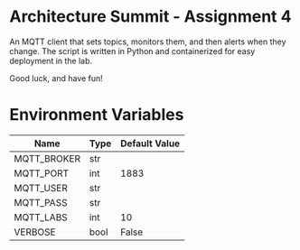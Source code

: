 # Architecture Summit - Assignment 4
An MQTT client that sets topics, monitors them, and then alerts when they change. The script is written in Python and containerized for easy deployment in the lab.

Good luck, and have fun!

# Environment Variables

| Name        | Type | Default Value |
|-------------|------|---------------|
| MQTT_BROKER | str  |               |
| MQTT_PORT   | int  | 1883          |
| MQTT_USER   | str  |               |
| MQTT_PASS   | str  |               |
| MQTT_LABS   | int  | 10            |
| VERBOSE     | bool | False         |